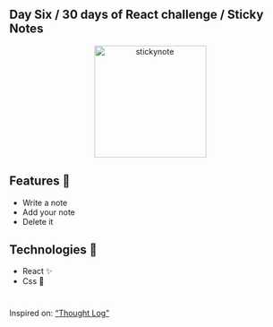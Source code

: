 ## Day Six / 30 days of React challenge / Sticky Notes

<p  align="center">
<img  src="https://media.giphy.com/media/osAcIGTSyeovPq6Xph/giphy.gif"  height="200" alt="stickynote">
</p>

## Features :unicorn: 
* Write a note
* Add your note
* Delete it

## Technologies :mag_right:
* React :sparkles:
* Css :nail_care:

#
Inspired on: [“Thought Log”](https://github.com/graceaveris/React.js_thought_log)
